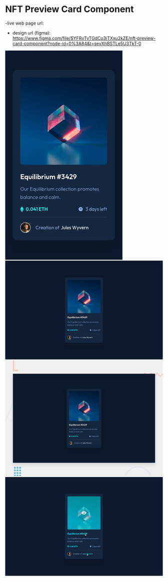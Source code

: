 # NFT Preview Card Component

-live web page url: 

- design url (figma): https://www.figma.com/file/SYFRvTvTGdCo3iTXxu2kZE/nft-preview-card-component?node-id=0%3A84&t=seyXhBSTLe5U3TkT-0


![Alt text 1](/src/design/mobile-design.jpg "Mobile design")
![Alt text 1](/src/design/desktop-design.jpg "Desktop design")
![Alt text 1](/src/design/desktop-preview.jpg "Desktop Preview")
![Alt text 1](/src/design/active-states.jpg "Active states")